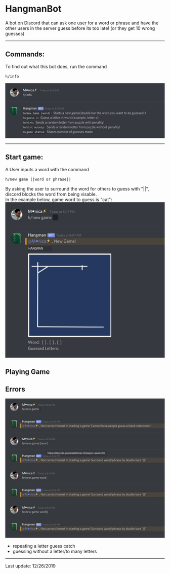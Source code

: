 # HangmanBot
A bot on Discord that can ask one user for a word or phrase and have the other users in the server guess before its too late! (or they get 10 wrong guesses)
____________________________________________________________________________________
## Commands:<br/>
To find out what this bot does, run the command
```
h/info
``` 
<img src="./images/hangmangameinfo.png" width="650">
<br/>

____________________________________________________________________________________
## Start game: <br/>
A User inputs a word with the command
```
h/new game ||word or phrase||
``` 
By asking the user to surround the word for others to guess with "||", discord blocks the word from being visable.<br/>
In the example below, game word to guess is "cat":<br/>
<img src="./images/newgame.png" width="600">
<br/>

## Playing Game

## Errors
<img src="./images/newgameformaterror.png" width="650">
<br/>

- repeating a letter guess catch
- guessing without a letter/to many letters

____________________________________________________________________________________
Last update: 12/26/2019